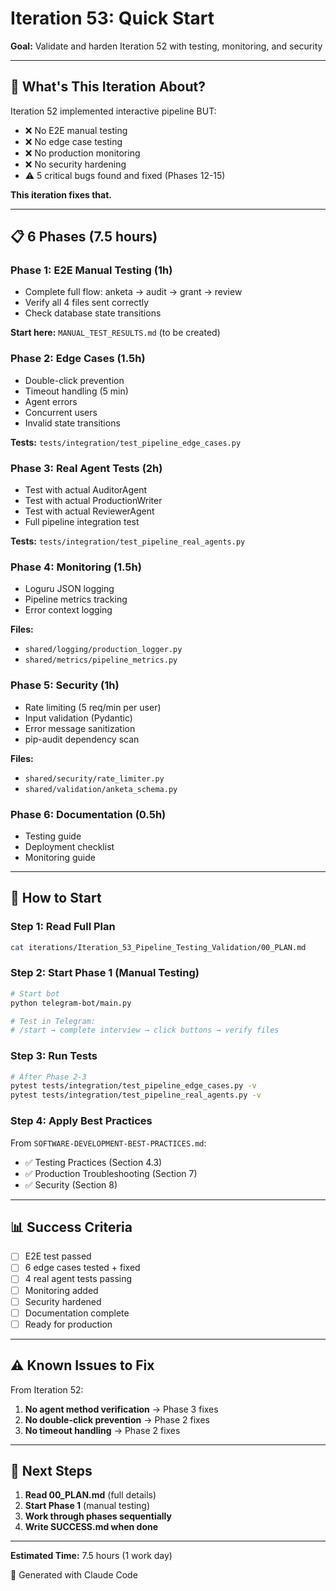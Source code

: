 # Iteration 53: Quick Start

**Goal:** Validate and harden Iteration 52 with testing, monitoring, and security

---

## 🚀 What's This Iteration About?

Iteration 52 implemented interactive pipeline BUT:
- ❌ No E2E manual testing
- ❌ No edge case testing
- ❌ No production monitoring
- ❌ No security hardening
- ⚠️ 5 critical bugs found and fixed (Phases 12-15)

**This iteration fixes that.**

---

## 📋 6 Phases (7.5 hours)

### Phase 1: E2E Manual Testing (1h)
- Complete full flow: anketa → audit → grant → review
- Verify all 4 files sent correctly
- Check database state transitions

**Start here:** `MANUAL_TEST_RESULTS.md` (to be created)

### Phase 2: Edge Cases (1.5h)
- Double-click prevention
- Timeout handling (5 min)
- Agent errors
- Concurrent users
- Invalid state transitions

**Tests:** `tests/integration/test_pipeline_edge_cases.py`

### Phase 3: Real Agent Tests (2h)
- Test with actual AuditorAgent
- Test with actual ProductionWriter
- Test with actual ReviewerAgent
- Full pipeline integration test

**Tests:** `tests/integration/test_pipeline_real_agents.py`

### Phase 4: Monitoring (1.5h)
- Loguru JSON logging
- Pipeline metrics tracking
- Error context logging

**Files:**
- `shared/logging/production_logger.py`
- `shared/metrics/pipeline_metrics.py`

### Phase 5: Security (1h)
- Rate limiting (5 req/min per user)
- Input validation (Pydantic)
- Error message sanitization
- pip-audit dependency scan

**Files:**
- `shared/security/rate_limiter.py`
- `shared/validation/anketa_schema.py`

### Phase 6: Documentation (0.5h)
- Testing guide
- Deployment checklist
- Monitoring guide

---

## 🔧 How to Start

### Step 1: Read Full Plan
```bash
cat iterations/Iteration_53_Pipeline_Testing_Validation/00_PLAN.md
```

### Step 2: Start Phase 1 (Manual Testing)
```bash
# Start bot
python telegram-bot/main.py

# Test in Telegram:
# /start → complete interview → click buttons → verify files
```

### Step 3: Run Tests
```bash
# After Phase 2-3
pytest tests/integration/test_pipeline_edge_cases.py -v
pytest tests/integration/test_pipeline_real_agents.py -v
```

### Step 4: Apply Best Practices

From `SOFTWARE-DEVELOPMENT-BEST-PRACTICES.md`:
- ✅ Testing Practices (Section 4.3)
- ✅ Production Troubleshooting (Section 7)
- ✅ Security (Section 8)

---

## 📊 Success Criteria

- [ ] E2E test passed
- [ ] 6 edge cases tested + fixed
- [ ] 4 real agent tests passing
- [ ] Monitoring added
- [ ] Security hardened
- [ ] Documentation complete
- [ ] Ready for production

---

## ⚠️ Known Issues to Fix

From Iteration 52:

1. **No agent method verification** → Phase 3 fixes
2. **No double-click prevention** → Phase 2 fixes
3. **No timeout handling** → Phase 2 fixes

---

## 🎯 Next Steps

1. **Read 00_PLAN.md** (full details)
2. **Start Phase 1** (manual testing)
3. **Work through phases sequentially**
4. **Write SUCCESS.md when done**

---

**Estimated Time:** 7.5 hours (1 work day)

🤖 Generated with Claude Code
